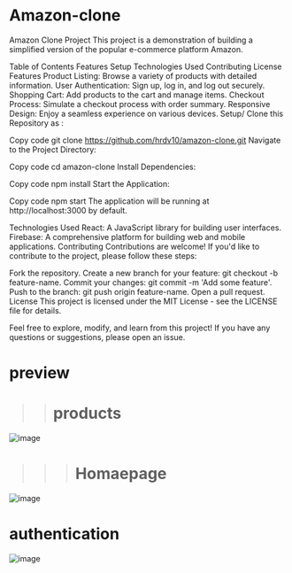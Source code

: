 # Amazon-clone
Amazon Clone Project
 This project is a demonstration of building a simplified version of the popular e-commerce platform Amazon. 

Table of Contents
Features
Setup
Technologies Used
Contributing
License
Features
Product Listing: Browse a variety of products with detailed information.
User Authentication: Sign up, log in, and log out securely.
Shopping Cart: Add products to the cart and manage items.
Checkout Process: Simulate a checkout process with order summary.
Responsive Design: Enjoy a seamless experience on various devices.
Setup/
Clone this  Repository as :


Copy code
git clone https://github.com/hrdv10/amazon-clone.git
Navigate to the Project Directory:

Copy code
cd amazon-clone
Install Dependencies:


Copy code
npm install
Start the Application:


Copy code
npm start
The application will be running at http://localhost:3000 by default.

Technologies Used
React: A JavaScript library for building user interfaces.
Firebase: A comprehensive platform for building web and mobile applications.
Contributing
Contributions are welcome! If you'd like to contribute to the project, please follow these steps:

Fork the repository.
Create a new branch for your feature: git checkout -b feature-name.
Commit your changes: git commit -m 'Add some feature'.
Push to the branch: git push origin feature-name.
Open a pull request.
License
This project is licensed under the MIT License - see the LICENSE file for details.

Feel free to explore, modify, and learn from this project! If you have any questions or suggestions, please open an issue.
 # preview 
 >># products 
 ![image](https://github.com/hrdv10/Amazon-clone/assets/89665648/9fa986a2-385e-43e9-86bb-26cbb2636e4f)
 
 >>> # Homaepage
 
 ![image](https://github.com/hrdv10/Amazon-clone/assets/89665648/b14661a3-5c24-4770-a178-cbdfdfd82183)
 
 # authentication 
![image](https://github.com/hrdv10/Amazon-clone/assets/89665648/4ceea059-1b0a-4d13-ad16-f050da9d4560)




